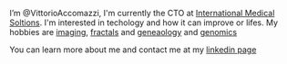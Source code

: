 I’m @VittorioAccomazzi, I'm currently the CTO at [International Medical Soltions](https://imstsvc.com/).
I'm interested in techology and how it can improve or lifes. My hobbies are  [imaging](https://vittorioaccomazzi.github.io/Artist/index.html), [fractals](http://julia-live.s3-website-us-east-1.amazonaws.com/) and [geneaology](https://accomazzo.org/) and [genomics](https://vittorioaccomazzi.github.io/snpsandme/)

You can learn more about me and contact me at my [linkedin page](https://www.linkedin.com/in/Vittorio-Accomazzi/)

<!---
VittorioAccomazzi/VittorioAccomazzi is a ✨ special ✨ repository because its `README.md` (this file) appears on your GitHub profile.
You can click the Preview link to take a look at your changes.
--->
